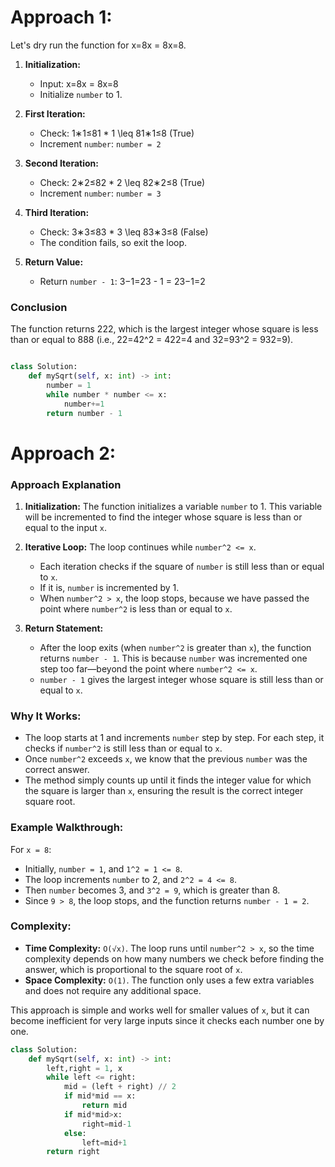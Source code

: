 
# Approach 1:

Let's dry run the function for x=8x = 8x=8.

1. **Initialization:**
    
    - Input: x=8x = 8x=8
    - Initialize `number` to 1.
2. **First Iteration:**
    
    - Check: 1∗1≤81 * 1 \leq 81∗1≤8 (True)
    - Increment `number`: `number = 2`
3. **Second Iteration:**
    
    - Check: 2∗2≤82 * 2 \leq 82∗2≤8 (True)
    - Increment `number`: `number = 3`
4. **Third Iteration:**
    
    - Check: 3∗3≤83 * 3 \leq 83∗3≤8 (False)
    - The condition fails, so exit the loop.
5. **Return Value:**
    
    - Return `number - 1`: 3−1=23 - 1 = 23−1=2

### Conclusion

The function returns 222, which is the largest integer whose square is less than or equal to 888 (i.e., 22=42^2 = 422=4 and 32=93^2 = 932=9).

```python

class Solution:
    def mySqrt(self, x: int) -> int:
        number = 1
        while number * number <= x:
            number+=1
        return number - 1

```


# Approach 2:

### Approach Explanation

1. **Initialization:**
   The function initializes a variable `number` to 1. This variable will be incremented to find the integer whose square is less than or equal to the input `x`.

2. **Iterative Loop:**
   The loop continues while `number^2 <= x`.
   - Each iteration checks if the square of `number` is still less than or equal to `x`.
   - If it is, `number` is incremented by 1.
   - When `number^2 > x`, the loop stops, because we have passed the point where `number^2` is less than or equal to `x`.

3. **Return Statement:**
   - After the loop exits (when `number^2` is greater than `x`), the function returns `number - 1`. This is because `number` was incremented one step too far—beyond the point where `number^2 <= x`.
   - `number - 1` gives the largest integer whose square is still less than or equal to `x`.

### Why It Works:

- The loop starts at 1 and increments `number` step by step. For each step, it checks if `number^2` is still less than or equal to `x`.
- Once `number^2` exceeds `x`, we know that the previous `number` was the correct answer.
- The method simply counts up until it finds the integer value for which the square is larger than `x`, ensuring the result is the correct integer square root.

### Example Walkthrough:

For `x = 8`:
- Initially, `number = 1`, and `1^2 = 1 <= 8`.
- The loop increments `number` to 2, and `2^2 = 4 <= 8`.
- Then `number` becomes 3, and `3^2 = 9`, which is greater than 8.
- Since `9 > 8`, the loop stops, and the function returns `number - 1 = 2`.

### Complexity:

- **Time Complexity:** `O(√x)`. The loop runs until `number^2 > x`, so the time complexity depends on how many numbers we check before finding the answer, which is proportional to the square root of `x`.
- **Space Complexity:** `O(1)`. The function only uses a few extra variables and does not require any additional space.

This approach is simple and works well for smaller values of `x`, but it can become inefficient for very large inputs since it checks each number one by one.




```python
class Solution:
    def mySqrt(self, x: int) -> int:
        left,right = 1, x
        while left <= right:
            mid = (left + right) // 2
            if mid*mid == x:
                return mid
            if mid*mid>x:
                right=mid-1
            else:
                left=mid+1
        return right

```